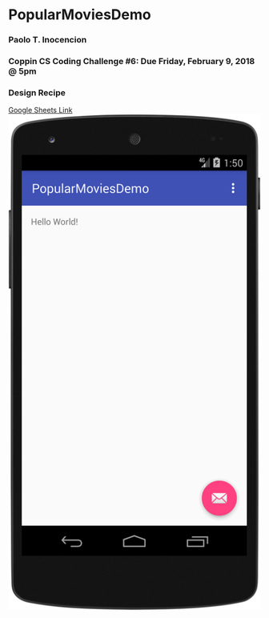 # PopularMoviesDemo
### Paolo T. Inocencion
### Coppin CS Coding Challenge #6: Due Friday, February 9, 2018 @ 5pm

### Design Recipe
[Google Sheets Link](https://docs.google.com/spreadsheets/d/1TIiIfQg8w2_hRA66n8267t-sGfx8RfRxXCmOW2Pju3I/edit?usp=sharing)
![alt text](https://github.com/techinologic/PopularMoviesDemo/blob/master/device-2018-02-09-135031.png)
